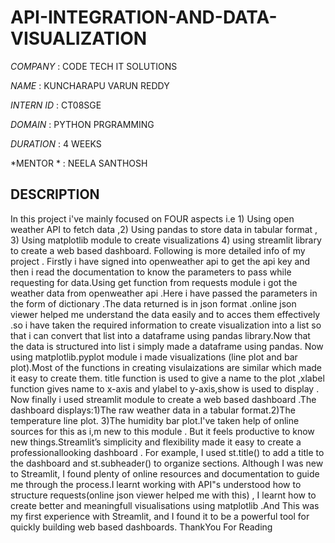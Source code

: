 # API-INTEGRATION-AND-DATA-VISUALIZATION

*COMPANY* : CODE TECH IT SOLUTIONS

*NAME* : KUNCHARAPU VARUN REDDY

*INTERN ID* : CT08SGE

*DOMAIN* : PYTHON PRGRAMMING

*DURATION* : 4 WEEKS

*MENTOR * : NEELA SANTHOSH

## DESCRIPTION 

In this project i've mainly focused on FOUR aspects i.e 1) Using open weather API to fetch data ,2) Using pandas to store data in tabular format , 3) Using matplotlib module to create visualizations 4) using streamlit library to create a web based dashboard. Following is more detailed info of my project .
Firstly i have signed into openweather api to get the api key and then i read the documentation to know the parameters to pass while requesting for data.Using get function from requests module i got the weather data from openweather api .Here i have passed the parameters in the form of dictionary .The data returned is  in json format .online json viewer helped me understand the data easily and to acces them effectively .so i have taken the required information to create visualization into a list so that i can convert that list into a dataframe using pandas library.Now that the data is structured into list i simply made a dataframe using pandas. Now using matplotlib.pyplot module i made visualizations (line plot and bar plot).Most of the functions in creating visulaizations are similar which made it easy to create them. title function is used to give a name to the plot ,xlabel function gives name to x-axis and ylabel to y-axis,show is used to display . Now finally i used streamlit module to create a web based dashboard .The dashboard displays:1)The raw weather data in a tabular format.2)The temperature line plot. 3)The humidity bar plot.I've taken help of online sources for this as i,m new to this module . But it feels productive to know new things.Streamlit’s simplicity and flexibility made it easy to create a professionallooking dashboard . For example, I used st.title() to add a title to the dashboard and st.subheader() to organize sections. Although I was new to Streamlit, I found plenty of online resources and documentation to guide me through the process.I learnt working with API"s understood how to structure requests(online json viewer helped me with this) , I learnt how to create better and meaningfull visualisations using matplotlib .And This was my first experience with Streamlit, and I found it to be a powerful tool for quickly building web based dashboards.
ThankYou For Reading
